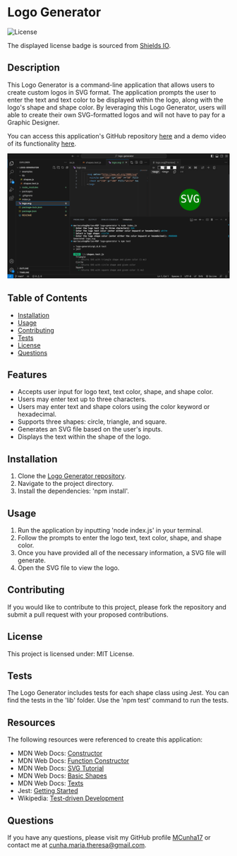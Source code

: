 # Logo Generator

![License](https://img.shields.io/badge/license-MIT%20License-blue.svg)

The displayed license badge is sourced from <a href="https://shields.io/category/license">Shields IO</a>.

## Description
This Logo Generator is a command-line application that allows users to create custom logos in SVG format. The application prompts the user to enter the text and text color to be displayed within the logo, along with the logo's shape and shape color. By leveraging this Logo Generator, users will able to create their own SVG-formatted logos and will not have to pay for a Graphic Designer.

You can access this application's GitHub repository [here](https://github.com/MCunha17/logo-generator) and a demo video of its functionality [here](https://drive.google.com/file/d/1WriPqFjJVi5YCYpopsvFI9dYqM4d-t3D/view?usp=share_link).

![Terminal screenshot of application](/images/logo-generator-screenshot.png)

## Table of Contents
* [Installation](#installation)
* [Usage](#usage)
* [Contributing](#contributing)
* [Tests](#tests)
* [License](#license)
* [Questions](#questions)

## Features
* Accepts user input for logo text, text color, shape, and shape color.
* Users may enter text up to three characters.
* Users may enter text and shape colors using the color keyword or hexadecimal.
* Supports three shapes: circle, triangle, and square.
* Generates an SVG file based on the user's inputs.
* Displays the text within the shape of the logo.

## Installation
1. Clone the [Logo Generator repository](https://github.com/MCunha17/logo-generator).
2. Navigate to the project directory.
3. Install the dependencies: 'npm install'.

## Usage
1. Run the application by inputting 'node index.js' in your terminal.
2. Follow the prompts to enter the logo text, text color, shape, and shape color.
3. Once you have provided all of the necessary information, a SVG file will generate.
4. Open the SVG file to view the logo.

## Contributing
If you would like to contribute to this project, please fork the repository and submit a pull request with your proposed contributions.

## License
This project is licensed under: MIT License.

## Tests
The Logo Generator includes tests for each shape class using Jest. You can find the tests in the 'lib' folder. Use the 'npm test' command to run the tests.

## Resources
The following resources were referenced to create this application:
* MDN Web Docs: [Constructor](https://developer.mozilla.org/en-US/docs/Web/JavaScript/Reference/Classes/constructor)
* MDN Web Docs: [Function Constructor](https://developer.mozilla.org/en-US/docs/Web/JavaScript/Reference/Global_Objects/Function/Function)
* MDN Web Docs: [SVG Tutorial](https://developer.mozilla.org/en-US/docs/Web/SVG/Tutorial)
* MDN Web Docs: [Basic Shapes](https://developer.mozilla.org/en-US/docs/Web/SVG/Tutorial/Basic_Shapes)
* MDN Web Docs: [Texts](https://developer.mozilla.org/en-US/docs/Web/SVG/Tutorial/Texts)
* Jest: [Getting Started](https://jestjs.io/docs/getting-started)
* Wikipedia: [Test-driven Development](https://en.wikipedia.org/wiki/Test-driven_development)

## Questions
If you have any questions, please visit my GitHub profile [MCunha17](https://github.com/MCunha17) or contact me at cunha.maria.theresa@gmail.com.